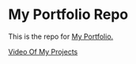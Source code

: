 # My Portfolio Repo

This is the repo for 
[My Portfolio.](https://callummccready.github.io/)


[Video Of My Projects](https://www.youtube.com/watch?v=dQw4w9WgXcQ)
